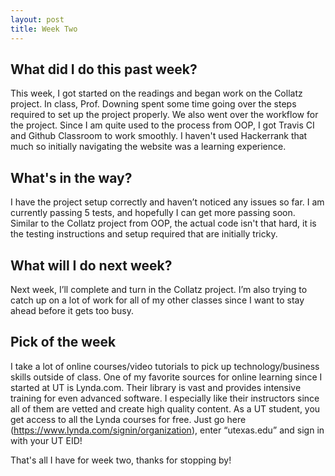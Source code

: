 ```yaml
---
layout: post
title: Week Two
---
```


## What did I do this past week? ##

This week, I got started on the readings and began work on the Collatz project. In class, Prof. Downing spent some time going over the steps required to set up the project properly. We also went over the workflow for the project. Since I am quite used to the process from OOP, I got Travis CI and Github Classroom to work smoothly. I haven't used Hackerrank that much so initially navigating the website was a learning experience.

## What's in the way? ##

I have the project setup correctly and haven’t noticed any issues so far. I am currently passing 5 tests, and hopefully I can get more passing soon. Similar to the Collatz project from OOP, the actual code isn't that hard, it is the testing instructions and setup required that are initially tricky.

## What will I do next week? ##

Next week, I’ll complete and turn in the Collatz project. I’m also trying to catch up on a lot of work for all of my other classes since I want to stay ahead before it gets too busy.

## Pick of the week ##

I take a lot of online courses/video tutorials to pick up technology/business skills outside of class. One of my favorite sources for online learning since I started at UT is Lynda.com. Their library is vast and provides intensive training for even advanced software. I especially like their instructors since all of them are vetted and create high quality content. As a UT student, you get access to all the Lynda courses for free. Just go here (https://www.lynda.com/signin/organization), enter “utexas.edu” and sign in with your UT EID!

That's all I have for week two, thanks for stopping by!
